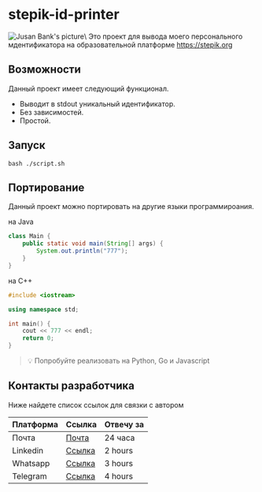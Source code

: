 # stepik-id-printer
![Jusan Bank's picture](https://ucarecdn.com/02b8ff49-8f2b-4ce9-be84-7d4bdc6b9b67/)\ 
Это проект для вывода моего персонального мдентификатора на образовательной платформе https://stepik.org
## Возможности

Данный проект имеет следующий функционал.

* Выводит в stdout уникальный идентификатор.
* Без зависимостей.
* Простой.

## Запуск
```
bash ./script.sh
```
## Портирование
Данный проект можно портировать на другие языки программироания.

на Java

```java
class Main {
    public static void main(String[] args) {
        System.out.println("777");
    }
}
```
на C++
```C++
#include <iostream>

using namespace std;

int main() {
    cout << 777 << endl;
    return 0;
}
```
> :bulb: Попробуйте реализовать на Python, Go и Javascript

## Контакты разработчика
 Ниже найдете список ссылок для связки с автором

 | Платформа | Ссылка | Отвечу за |
 |-----------|--------|-----------|
 | Почта     | [Почта](https://google.com) |  24 часа  |
 |       Linkedin     |   [Ссылка](https://google.com)     |  2 hours         |
 |  Whatsapp         |     [Ссылка](https://google.com)   |   3 hours        |
 |    Telegram       |     [Ссылка](https://google.com)   |   4 hours        |
